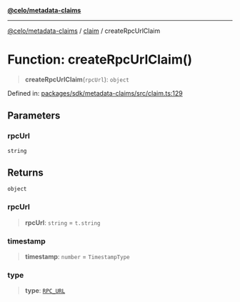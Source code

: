 [**@celo/metadata-claims**](../../README.md)

***

[@celo/metadata-claims](../../README.md) / [claim](../README.md) / createRpcUrlClaim

# Function: createRpcUrlClaim()

> **createRpcUrlClaim**(`rpcUrl`): `object`

Defined in: [packages/sdk/metadata-claims/src/claim.ts:129](https://github.com/celo-org/developer-tooling/blob/master/packages/sdk/metadata-claims/src/claim.ts#L129)

## Parameters

### rpcUrl

`string`

## Returns

`object`

### rpcUrl

> **rpcUrl**: `string` = `t.string`

### timestamp

> **timestamp**: `number` = `TimestampType`

### type

> **type**: [`RPC_URL`](../../types/enumerations/ClaimTypes.md#rpc_url)
